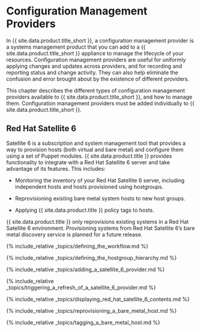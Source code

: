 # Configuration Management Providers

In {{ site.data.product.title_short }}, a configuration management provider is a
systems management product that you can add to a {{ site.data.product.title_short }}
appliance to manage the lifecycle of your resources. Configuration
management providers are useful for uniformly applying changes and
updates across providers, and for recording and reporting status and
change activity. They can also help eliminate the confusion and error
brought about by the existence of different providers.

This chapter describes the different types of configuration management
providers available to {{ site.data.product.title_short }}, and how to manage them.
Configuration management providers must be added individually to
{{ site.data.product.title_short }}.

## Red Hat Satellite 6

Satellite 6 is a subscription and system management tool that provides a
way to provision hosts (both virtual and bare metal) and configure them
using a set of Puppet modules. {{ site.data.product.title }} provides functionality to
integrate with a Red Hat Satellite 6 server and take advantage of its
features. This includes:

  - Monitoring the inventory of your Red Hat Satellite 6 server,
    including independent hosts and hosts provisioned using hostgroups.

  - Reprovisioning existing bare metal system hosts to new host groups.

  - Applying {{ site.data.product.title }} policy tags to hosts.

<div class="important">

{{ site.data.product.title }} only reprovisions existing systems in a Red Hat
Satellite 6 environment. Provisioning systems from Red Hat Satellite 6’s
bare metal discovery service is planned for a future release.

</div>

{% include_relative _topics/defining_the_workflow.md %}

{% include_relative _topics/defining_the_hostgroup_hierarchy.md %}

{% include_relative _topics/adding_a_satellite_6_provider.md %}

{% include_relative
_topics/triggering_a_refresh_of_a_satellite_6_provider.md %}

{% include_relative
_topics/displaying_red_hat_satellite_6_contents.md %}

{% include_relative _topics/reprovisioning_a_bare_metal_host.md %}

{% include_relative _topics/tagging_a_bare_metal_host.md %}
